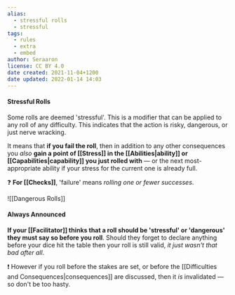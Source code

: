 ```yaml
---
alias:
  - stressful rolls
  - stressful
tags:
  - rules
  - extra
  - embed
author: Seraaron
license: CC BY 4.0
date created: 2021-11-04+1200
date updated: 2022-01-14 14:03
---
```


#### Stressful Rolls

Some rolls are deemed 'stressful'. This is a modifier that can be applied to any roll of any difficulty. This indicates that the action is risky, dangerous, or just nerve wracking.

It means that **if you fail the roll**, then in addition to any other consequences you _also_ **gain a point of [[Stress]] in the [[Abilities|ability]] or [[Capabilities|capability]] you just rolled with** — or the next most-appropriate ability if your stress for the current one is already full.

❓ **For [[Checks]]**, 'failure' means _rolling one or fewer successes_.

![[Dangerous Rolls]]

#### Always Announced

**If your [[Facilitator]] thinks that a roll should be 'stressful' or 'dangerous' they must say so before you roll**. Should they forget to declare anything before your dice hit the table then your roll is still valid, _it just wasn't that bad after all_.

❗ However if you roll before the stakes are set, or before the [[Difficulties and Consequences|consequences]] are discussed, then it _is_ invalidated — so don't be too hasty.
